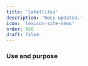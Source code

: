 ```yaml
---
title: 'Satellites'
description: 'Keep updated.'
icon: 'lexicon-site-news'
order: 500
draft: false
---
```


### Use and purpose
